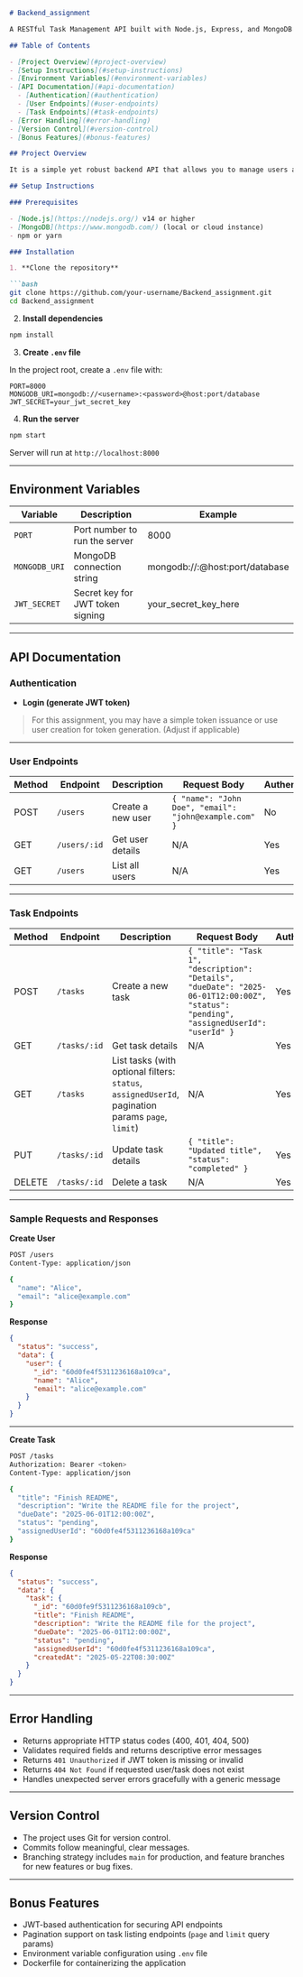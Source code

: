 
````markdown
# Backend_assignment

A RESTful Task Management API built with Node.js, Express, and MongoDB featuring user and task management with JWT-based authentication.

## Table of Contents

- [Project Overview](#project-overview)  
- [Setup Instructions](#setup-instructions)  
- [Environment Variables](#environment-variables)  
- [API Documentation](#api-documentation)  
  - [Authentication](#authentication)  
  - [User Endpoints](#user-endpoints)  
  - [Task Endpoints](#task-endpoints)  
- [Error Handling](#error-handling)  
- [Version Control](#version-control)  
- [Bonus Features](#bonus-features)  

## Project Overview

It is a simple yet robust backend API that allows you to manage users and tasks similar to basic features of Trello or Todoist. It supports JWT authentication for secure access.

## Setup Instructions

### Prerequisites

- [Node.js](https://nodejs.org/) v14 or higher  
- [MongoDB](https://www.mongodb.com/) (local or cloud instance)    
- npm or yarn  

### Installation

1. **Clone the repository**

```bash
git clone https://github.com/your-username/Backend_assignment.git
cd Backend_assignment
````

2. **Install dependencies**

```bash
npm install
```

3. **Create `.env` file**

In the project root, create a `.env` file with:

```env
PORT=8000
MONGODB_URI=mongodb://<username>:<password>@host:port/database
JWT_SECRET=your_jwt_secret_key
```

4. **Run the server**

```bash
npm start
```

Server will run at `http://localhost:8000`

---

## Environment Variables

| Variable      | Description                      | Example                              |
| ------------- | -------------------------------- | ------------------------------------ |
| `PORT`        | Port number to run the server    | 8000                                 |
| `MONGODB_URI` | MongoDB connection string        | mongodb://<username>:<password>@host:port/database |
| `JWT_SECRET`  | Secret key for JWT token signing | your\_secret\_key\_here              |

---

## API Documentation

### Authentication

* **Login (generate JWT token)**

> For this assignment, you may have a simple token issuance or use user creation for token generation. (Adjust if applicable)

---

### User Endpoints

| Method | Endpoint     | Description       | Request Body                                          | Authentication |
| ------ | ------------ | ----------------- | ----------------------------------------------------- | -------------- |
| POST   | `/users`     | Create a new user | `{ "name": "John Doe", "email": "john@example.com" }` | No             |
| GET    | `/users/:id` | Get user details  | N/A                                                   | Yes            |
| GET    | `/users`     | List all users    | N/A                                                   | Yes            |

---

### Task Endpoints

| Method | Endpoint     | Description                                                                                       | Request Body                                                                                                                          | Authentication |
| ------ | ------------ | ------------------------------------------------------------------------------------------------- | ------------------------------------------------------------------------------------------------------------------------------------- | -------------- |
| POST   | `/tasks`     | Create a new task                                                                                 | `{ "title": "Task 1", "description": "Details", "dueDate": "2025-06-01T12:00:00Z", "status": "pending", "assignedUserId": "userId" }` | Yes            |
| GET    | `/tasks/:id` | Get task details                                                                                  | N/A                                                                                                                                   | Yes            |
| GET    | `/tasks`     | List tasks (with optional filters: `status`, `assignedUserId`, pagination params `page`, `limit`) | N/A                                                                                                                                   | Yes            |
| PUT    | `/tasks/:id` | Update task details                                                                               | `{ "title": "Updated title", "status": "completed" }`                                                                                 | Yes            |
| DELETE | `/tasks/:id` | Delete a task                                                                                     | N/A                                                                                                                                   | Yes            |

---

### Sample Requests and Responses

**Create User**

```bash
POST /users
Content-Type: application/json

{
  "name": "Alice",
  "email": "alice@example.com"
}
```

**Response**

```json
{
  "status": "success",
  "data": {
    "user": {
      "_id": "60d0fe4f5311236168a109ca",
      "name": "Alice",
      "email": "alice@example.com"
    }
  }
}
```

---

**Create Task**

```bash
POST /tasks
Authorization: Bearer <token>
Content-Type: application/json

{
  "title": "Finish README",
  "description": "Write the README file for the project",
  "dueDate": "2025-06-01T12:00:00Z",
  "status": "pending",
  "assignedUserId": "60d0fe4f5311236168a109ca"
}
```

**Response**

```json
{
  "status": "success",
  "data": {
    "task": {
      "_id": "60d0fe9f5311236168a109cb",
      "title": "Finish README",
      "description": "Write the README file for the project",
      "dueDate": "2025-06-01T12:00:00Z",
      "status": "pending",
      "assignedUserId": "60d0fe4f5311236168a109ca",
      "createdAt": "2025-05-22T08:30:00Z"
    }
  }
}
```

---

## Error Handling

* Returns appropriate HTTP status codes (400, 401, 404, 500)
* Validates required fields and returns descriptive error messages
* Returns `401 Unauthorized` if JWT token is missing or invalid
* Returns `404 Not Found` if requested user/task does not exist
* Handles unexpected server errors gracefully with a generic message

---

## Version Control

* The project uses Git for version control.
* Commits follow meaningful, clear messages.
* Branching strategy includes `main` for production, and feature branches for new features or bug fixes.


---

## Bonus Features

* JWT-based authentication for securing API endpoints
* Pagination support on task listing endpoints (`page` and `limit` query params)
* Environment variable configuration using `.env` file
* Dockerfile for containerizing the application

